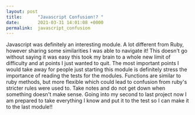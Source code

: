 ```yaml
---
layout: post
title:      "Javascript Confusion!? "
date:       2021-03-31 14:01:08 +0000
permalink:  javascript_confusion
---
```



Javascript was definitely an interesting module. A lot different from Ruby, however sharing some similarities I was able to navigate it! This doesn't go without saying it was easy this took my brain to a whole new limit of difficulty and at points I just wanted to quit. The most important points I would take away for people just starting this module is definitely stress the importance of reading the tests for the modules. Functions are similar to ruby methods, but more flexible which could lead to confusion from ruby's stricter rules were used to. Take notes and do not get down when something doesn't make sense. Going into my second to last project now I am prepared to take everything I know and put it to the test so I can make it to the last module!!
